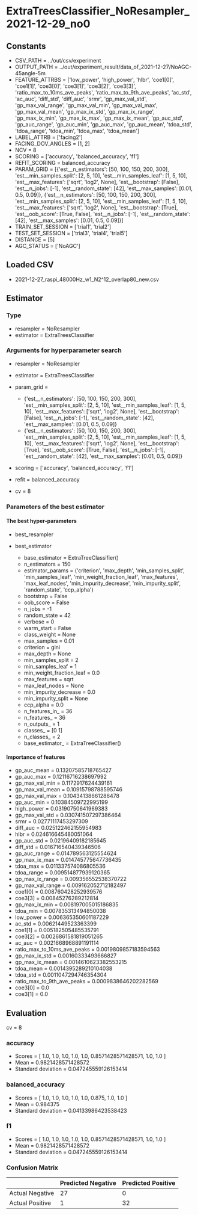 # ExtraTreesClassifier_NoResampler_2021-12-29_no0
## Constants
- CSV_PATH = ../out/csv/experiment
- OUTPUT_PATH = ../out/experiment_result/data_of_2021-12-27/NoAGC-45angle-5m
- FEATURE_ATTRBS = ['low_power', 'high_power', 'hlbr', 'coe1[0]', 'coe1[1]', 'coe3[0]', 'coe3[1]', 'coe3[2]', 'coe3[3]', 'ratio_max_to_10ms_ave_peaks', 'ratio_max_to_9th_ave_peaks', 'ac_std', 'ac_auc', 'diff_std', 'diff_auc', 'srmr', 'gp_max_val_std', 'gp_max_val_range', 'gp_max_val_min', 'gp_max_val_max', 'gp_max_val_mean', 'gp_max_ix_std', 'gp_max_ix_range', 'gp_max_ix_min', 'gp_max_ix_max', 'gp_max_ix_mean', 'gp_auc_std', 'gp_auc_range', 'gp_auc_min', 'gp_auc_max', 'gp_auc_mean', 'tdoa_std', 'tdoa_range', 'tdoa_min', 'tdoa_max', 'tdoa_mean']
- LABEL_ATTRB = ['facing2']
- FACING_DOV_ANGLES = [1, 2]
- NCV = 8
- SCORING = ['accuracy', 'balanced_accuracy', 'f1']
- REFIT_SCORING = balanced_accuracy
- PARAM_GRID = [{'est__n_estimators': [50, 100, 150, 200, 300], 'est__min_samples_split': [2, 5, 10], 'est__min_samples_leaf': [1, 5, 10], 'est__max_features': ['sqrt', 'log2', None], 'est__bootstrap': [False], 'est__n_jobs': [-1], 'est__random_state': [42], 'est__max_samples': [0.01, 0.5, 0.09]}, {'est__n_estimators': [50, 100, 150, 200, 300], 'est__min_samples_split': [2, 5, 10], 'est__min_samples_leaf': [1, 5, 10], 'est__max_features': ['sqrt', 'log2', None], 'est__bootstrap': [True], 'est__oob_score': [True, False], 'est__n_jobs': [-1], 'est__random_state': [42], 'est__max_samples': [0.01, 0.5, 0.09]}]
- TRAIN_SET_SESSION = ['trial1', 'trial2']
- TEST_SET_SESSION = ['trial3', 'trial4', 'trial5']
- DISTANCE = [5]
- AGC_STATUS = ['NoAGC']

## Loaded CSV
- 2021-12-27_raspi_48000Hz_w1_N2^12_overlap80_new.csv

## Estimator
### Type
- resampler = NoResampler
- estimator = ExtraTreesClassifier

### Arguments for hyperparameter search
- resampler = NoResampler
- estimator = ExtraTreesClassifier
- param_grid = 
	- {'est__n_estimators': [50, 100, 150, 200, 300], 'est__min_samples_split': [2, 5, 10], 'est__min_samples_leaf': [1, 5, 10], 'est__max_features': ['sqrt', 'log2', None], 'est__bootstrap': [False], 'est__n_jobs': [-1], 'est__random_state': [42], 'est__max_samples': [0.01, 0.5, 0.09]}
	- {'est__n_estimators': [50, 100, 150, 200, 300], 'est__min_samples_split': [2, 5, 10], 'est__min_samples_leaf': [1, 5, 10], 'est__max_features': ['sqrt', 'log2', None], 'est__bootstrap': [True], 'est__oob_score': [True, False], 'est__n_jobs': [-1], 'est__random_state': [42], 'est__max_samples': [0.01, 0.5, 0.09]}

- scoring = ['accuracy', 'balanced_accuracy', 'f1']
- refit = balanced_accuracy
- cv = 8

### Parameters of the best estimator
#### The best hyper-parameters
- best_resampler

- best_estimator
	- base_estimator = ExtraTreeClassifier()
	- n_estimators = 150
	- estimator_params = ('criterion', 'max_depth', 'min_samples_split', 'min_samples_leaf', 'min_weight_fraction_leaf', 'max_features', 'max_leaf_nodes', 'min_impurity_decrease', 'min_impurity_split', 'random_state', 'ccp_alpha')
	- bootstrap = False
	- oob_score = False
	- n_jobs = -1
	- random_state = 42
	- verbose = 0
	- warm_start = False
	- class_weight = None
	- max_samples = 0.01
	- criterion = gini
	- max_depth = None
	- min_samples_split = 2
	- min_samples_leaf = 1
	- min_weight_fraction_leaf = 0.0
	- max_features = sqrt
	- max_leaf_nodes = None
	- min_impurity_decrease = 0.0
	- min_impurity_split = None
	- ccp_alpha = 0.0
	- n_features_in_ = 36
	- n_features_ = 36
	- n_outputs_ = 1
	- classes_ = [0 1]
	- n_classes_ = 2
	- base_estimator_ = ExtraTreeClassifier()

#### Importance of features
- gp_auc_mean = 0.13207585718765427
- gp_auc_max = 0.12116716238697992
- gp_max_val_min = 0.1172917624439161
- gp_max_val_mean = 0.10915798788595746
- gp_max_val_max = 0.10434138661286478
- gp_auc_min = 0.10384509722995199
- high_power = 0.03190750641969383
- gp_max_val_std = 0.030741507297386464
- srmr = 0.02771117453297309
- diff_auc = 0.025122462155954983
- hlbr = 0.024616645480051064
- gp_auc_std = 0.02196409182185645
- diff_std = 0.016716540439346506
- gp_auc_range = 0.014789563125554624
- gp_max_ix_max = 0.014745775647736435
- tdoa_max = 0.011337574086805536
- tdoa_range = 0.009514877939120365
- gp_max_ix_range = 0.009356552538370722
- gp_max_val_range = 0.009162052712182497
- coe1[0] = 0.008760428252939576
- coe3[3] = 0.00845276289212814
- gp_max_ix_min = 0.008197005015186835
- tdoa_min = 0.007835313494850038
- low_power = 0.006365350601187229
- ac_std = 0.00621449523363399
- coe1[1] = 0.005182505485535791
- coe3[2] = 0.0026861581819051265
- ac_auc = 0.0021668968891191114
- ratio_max_to_10ms_ave_peaks = 0.0019809857183594563
- gp_max_ix_std = 0.00160333493666827
- gp_max_ix_mean = 0.0014610623382553215
- tdoa_mean = 0.0014395289210104038
- tdoa_std = 0.0011047294746354304
- ratio_max_to_9th_ave_peaks = 0.0009838646202282569
- coe3[0] = 0.0
- coe3[1] = 0.0

## Evaluation
cv = 8
### accuracy
- Scores = [ 1.0, 1.0, 1.0, 1.0, 1.0, 0.8571428571428571, 1.0, 1.0 ]
- Mean = 0.9821428571428572
- Standard deviation = 0.047245559126153414

### balanced_accuracy
- Scores = [ 1.0, 1.0, 1.0, 1.0, 1.0, 0.875, 1.0, 1.0 ]
- Mean = 0.984375
- Standard deviation = 0.04133986423538423

### f1
- Scores = [ 1.0, 1.0, 1.0, 1.0, 1.0, 0.8571428571428571, 1.0, 1.0 ]
- Mean = 0.9821428571428572
- Standard deviation = 0.047245559126153414

### Confusion Matrix
|  | Predicted Negative | Predicted Positive |
| --- | --- | --- |
| Actual Negative | 27 | 0 |
| Actual Positive | 1 | 32 |

      